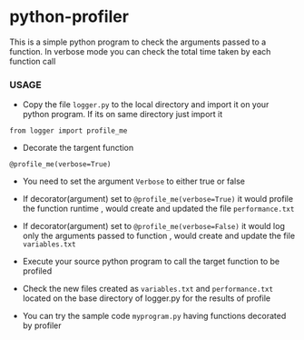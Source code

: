 # python-profiler

This is a simple python program to check the arguments passed to a function. In verbose mode you can check the total time taken by each function call

### USAGE

- Copy the file `logger.py` to the local directory and import it on your python program. If its on same directory just import it
```
from logger import profile_me
```
- Decorate the targent function
```
@profile_me(verbose=True)
```
- You need to set the argument `Verbose` to either true or false

- If decorator(argument) set to `@profile_me(verbose=True)` it would profile the function runtime , would create and updated the file `performance.txt`

- If decorator(argument) set to `@profile_me(verbose=False)` it would log only the arguments passed to function , would create and update the file `variables.txt`

- Execute your source python program to call the target function to be profiled

- Check the new files created as `variables.txt` and `performance.txt` located on the base directory of logger.py for the results of profile

- You can try the sample code `myprogram.py` having functions decorated by profiler
